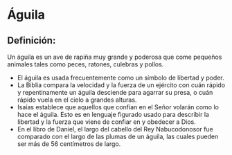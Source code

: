# Águila

## Definición: 

Un águila es un ave de rapiña muy grande y poderosa que come pequeños animales tales como peces, ratones, culebras y pollos.

* El águila es usada frecuentemente como un símbolo de libertad y poder.
* La Biblia compara la velocidad y la fuerza de un ejército con cuán rápido y repentinamente un águila desciende para agarrar su presa, o cuán rápido vuela en el cielo a grandes alturas.
* Isaías establece que aquellos que confían en el Señor volarán como lo hace el águila. Esto es en lenguaje figurado usado para describir la libertad y la fuerza que viene de confiar en y obedecer a Dios.
* En el libro de Daniel, el largo del cabello del Rey Nabucodonosor fue comparado con el largo de las plumas de un águila, las cuales pueden ser más de 56 centímetros de largo.

